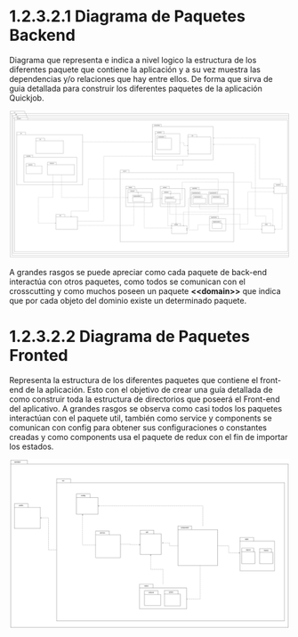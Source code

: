 # 1.2.3.2.1 Diagrama de Paquetes Backend

Diagrama que representa e indica a nivel logico la estructura de los diferentes paquete que contiene la aplicación y a su vez muestra las dependencias y/o relaciones que hay entre ellos. De forma que sirva de guia detallada para construir los diferentes paquetes de la aplicación Quickjob.

![Diagrama-de-Paquetes-Backend](https://github.com/F3liP3L/Software2-QuickJob-Documentacion/blob/main/assets/vista-desarrollo/Diagrama-de-Paquetes-Backend.png)

A grandes rasgos se puede apreciar como cada paquete de back-end interactúa con otros paquetes, como todos se comunican con el crosscutting y como muchos poseen un paquete **\<\<domain\>\>** que indica que por cada objeto del dominio existe un determinado paquete.
# 1.2.3.2.2 Diagrama de Paquetes Fronted

Representa la estructura de los diferentes paquetes que contiene el front-end de la aplicación. Esto con el objetivo de crear una guía detallada de como construir toda la estructura de directorios que poseerá el Front-end del aplicativo. A grandes rasgos se observa como casi todos los paquetes interactúan con el paquete util, también como service y components se comunican con config para obtener sus configuraciones o constantes creadas y como components usa el paquete de redux con el fin de importar los estados.


![Diagrama-de-Paquetes-Frontend](https://github.com/F3liP3L/Software2-QuickJob-Documentacion/blob/main/assets/vista-desarrollo/Diagrama-de-Paquetes-Frontend.png)



